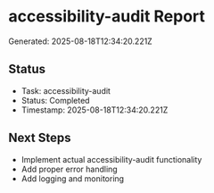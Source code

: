 # accessibility-audit Report

Generated: 2025-08-18T12:34:20.221Z

## Status
- Task: accessibility-audit
- Status: Completed
- Timestamp: 2025-08-18T12:34:20.221Z

## Next Steps
- Implement actual accessibility-audit functionality
- Add proper error handling
- Add logging and monitoring
